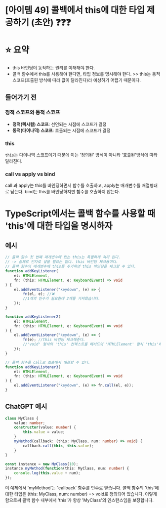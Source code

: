 # [아이템 49] 콜백에서 this에 대한 타입 제공하기 (초안) ❓❓❓

# ⭐ 요약
- this 바인딩이 동작하는 원리를 이해해야 한다.
- 콜백 함수에서 this를 사용해야 한다면, 타입 정보를 명시해야 한다. >> this는 동적 스코프(호출된 방식에 따라 값이 달라진다)라 예상하기 어렵기 때문이다.

## 들어가기 전
### 정적 스코프와 동적 스코프
- **정적(렉시컬) 스코프**: 선언되는 시점에 스코프가 결정
- **동적(다이나믹) 스코프**: 호출되는 시점에 스코프가 결정

### this
`this`는 다이나믹 스코프이기 때문에 이는 '정의된' 방식이 아니라 '호출된'방식에 따라 달라진다.

### call vs apply vs bind
call 과 apply는 this를 바인딩하면서 함수를 호출하고, apply는 매개변수를 배열형태로 담는다.
bind는 this를 바인딩하지만 함수를 호출하지 않는다. 

# TypeScript에서는 콜백 함수를 사용할 때 'this'에 대한 타입을 명시하자
## 예시
```ts
// 콜백 함수 첫 번째 매개변수에 있는 this는 특별하게 처리 된다.
// -> 실제로 인자로 넣을 필요는 없다. this 바인딩 체크용이다.
// 콜백 함수의 매개변수에 this를 추가하면 this 바인딩을 체크할 수 있다.
function addKeyListener(
    el: HTMLElement,
    fn: (this: HTMLElement, e: KeyboardEvent) => void
) {
    el.addEventListener("keydown", (e) => {
        fn(el, e); //❌
        //1개의 인수가 필요한데 2개를 가져왔습니다.
    });
}

function addKeyListener2(
    el: HTMLElement,
    fn: (this: HTMLElement, e: KeyboardEvent) => void
) {
    el.addEventListener("keydown", (e) => {
        fn(e); //this 바인딩 체크해준다.
        //'void' 형식의 'this' 컨텍스트를 메서드의 'HTMLElement' 형식 'this'에 할당할 수 없습니다
    });
}

// 콜백 함수를 call로 호출해서 해결할 수 있다.
function addKeyListener3(
    el: HTMLElement,
    fn: (this: HTMLElement, e: KeyboardEvent) => void
) {
    el.addEventListener("keydown", (e) => fn.call(el, e));
}
```

## ChatGPT 예시
```ts
class MyClass {
    value: number;
    constructor(value: number) {
        this.value = value;
    }
    myMethod(callback: (this: MyClass, num: number) => void) {
        callback.call(this, this.value);
    }
}

const instance = new MyClass(10);
instance.myMethod(function(this: MyClass, num: number) {
    console.log(this.value + num);
});
```
이 예제에서 'myMethod'는 'callback' 함수를 인수로 받습니다. 콜백 함수의 'this'에 대한 타입은 (this: MyClass, num: number) => void로 정의되어 있습니다. 이렇게 함으로써 콜백 함수 내부에서 'this'가 항상 'MyClass'의 인스턴스임을 보장합니다.
